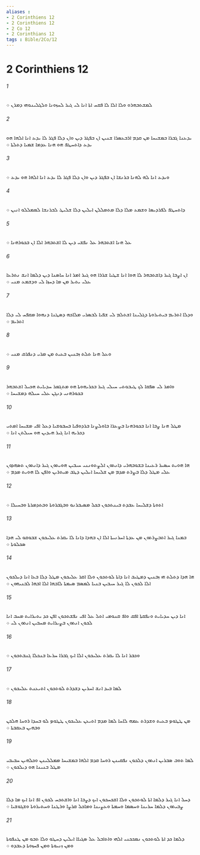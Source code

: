 ```yaml
---
aliases : 
- 2 Corinthiens 12
- 2 Corinthiens 12
- 2 Co 12
- 2 Corinthians 12
tags : Bible/2Co/12
---
```


# 2 Corinthiens 12

###### 1
ܠܡܫܬܒܗܪܘ ܘܠܐ ܐܠܐ ܠܐ ܦܩܚ ܐܬܐ ܐܢܐ ܠܝ ܓܝܪ ܠܚܙܘܢܐ ܘܠܓܠܝܢܘܗܝ ܕܡܪܢ ܀
###### 2
ܝܕܥܢܐ ܓܒܪܐ ܒܡܫܝܚܐ ܡܢ ܩܕܡ ܐܪܒܥܤܪܐ ܫܢܝܢ ܐܢ ܒܦܓܪ ܕܝܢ ܘܐܢ ܕܠܐ ܦܓܪ ܠܐ ܝܕܥ ܐܢܐ ܐܠܗܐ ܗܘ ܝܕܥ ܕܐܬܚܛܦ ܗܘ ܗܢܐ ܥܕܡܐ ܫܡܝܐ ܕܬܠܬܐ ܀
###### 3
ܘܝܕܥ ܐܢܐ ܠܗ ܠܗܢܐ ܒܪܢܫܐ ܐܢ ܒܦܓܪ ܕܝܢ ܘܐܢ ܕܠܐ ܦܓܪ ܠܐ ܝܕܥ ܐܢܐ ܐܠܗܐ ܗܘ ܝܕܥ ܀
###### 4
ܕܐܬܚܛܦ ܠܦܪܕܝܤܐ ܘܫܡܥ ܡܠܐ ܕܠܐ ܡܬܡܠܠܢ ܐܝܠܝܢ ܕܠܐ ܫܠܝܛ ܠܒܪܢܫܐ ܠܡܡܠܠܘ ܐܢܝܢ ܀
###### 5
ܥܠ ܗܢܐ ܐܫܬܒܗܪ ܥܠ ܢܦܫܝ ܕܝܢ ܠܐ ܐܫܬܒܗܪ ܐܠܐ ܐܢ ܒܟܘܪܗܢܐ ܀
###### 6
ܐܢ ܐܨܒܐ ܓܝܪ ܕܐܫܬܒܗܪ ܠܐ ܗܘܐ ܐܢܐ ܫܛܝܐ ܫܪܪܐ ܗܘ ܓܝܪ ܐܡܪ ܐܢܐ ܚܐܤܢܐ ܕܝܢ ܕܠܡܐ ܐܢܫ ܢܬܪܥܐ ܥܠܝ ܝܬܝܪ ܡܢ ܡܐ ܕܚܙܐ ܠܝ ܘܕܫܡܥ ܡܢܝ ܀
###### 7
ܘܕܠܐ ܐܬܪܝܡ ܒܝܬܝܪܘܬܐ ܕܓܠܝܢܐ ܐܫܬܠܡ ܠܝ ܫܦܝܐ ܠܒܤܪܝ ܡܠܐܟܗ ܕܤܛܢܐ ܕܢܗܘܐ ܡܩܦܚ ܠܝ ܕܠܐ ܐܬܪܝܡ ܀
###### 8
ܘܥܠ ܗܢܐ ܬܠܬ ܙܒܢܝܢ ܒܥܝܬ ܡܢ ܡܪܝ ܕܢܦܪܩ ܡܢܝ ܀
###### 9
ܘܐܡܪ ܠܝ ܤܦܩܐ ܠܟ ܛܝܒܘܬܝ ܚܝܠܝ ܓܝܪ ܒܟܪܝܗܘܬܐ ܗܘ ܡܬܓܡܪ ܚܕܝܐܝܬ ܗܟܝܠ ܐܫܬܒܗܪ ܒܟܘܪܗܢܝ ܕܢܓܢ ܥܠܝ ܚܝܠܗ ܕܡܫܝܚܐ ܀
###### 10
ܡܛܠ ܗܢܐ ܨܒܐ ܐܢܐ ܒܟܘܪܗܢܐ ܒܨܥܪܐ ܒܐܘܠܨܢܐ ܒܪܕܘܦܝܐ ܒܚܒܘܫܝܐ ܕܥܠ ܐܦܝ ܡܫܝܚܐ ܐܡܬܝ ܕܟܪܝܗ ܐܢܐ ܓܝܪ ܗܝܕܝܢ ܗܘ ܚܝܠܬܢ ܐܢܐ ܀
###### 11
ܗܐ ܗܘܝܬ ܚܤܝܪ ܪܥܝܢܐ ܒܫܘܒܗܪܝ ܕܐܢܬܘܢ ܐܠܨܬܘܢܢܝ ܚܝܒܝܢ ܗܘܝܬܘܢ ܓܝܪ ܕܐܢܬܘܢ ܬܤܗܕܘܢ ܥܠܝ ܡܛܠ ܕܠܐ ܒܨܪܬ ܡܕܡ ܡܢ ܫܠܝܚܐ ܐܝܠܝܢ ܕܛܒ ܡܝܬܪܝܢ ܘܐܦܢ ܠܐ ܗܘܝܬ ܡܕܡ ܀
###### 12
ܐܬܘܬܐ ܕܫܠܝܚܐ ܥܒܕܬ ܒܝܢܬܟܘܢ ܒܟܠ ܡܤܝܒܪܢܘ ܘܒܓܒܪܘܬܐ ܘܒܬܕܡܪܬܐ ܘܒܚܝܠܐ ܀
###### 13
ܒܡܢܐ ܓܝܪ ܐܬܒܨܪܬܘܢ ܡܢ ܥܕܬܐ ܐܚܪܢܝܬܐ ܐܠܐ ܐܢ ܒܗܕܐ ܕܐܢܐ ܠܐ ܝܩܪܬ ܥܠܝܟܘܢ ܫܒܘܩܘ ܠܝ ܗܕܐ ܤܟܠܘܬܐ ܀
###### 14
ܗܐ ܗܕܐ ܕܬܠܬ ܗܝ ܙܒܢܝܢ ܕܡܛܝܒ ܐܢܐ ܕܐܬܐ ܠܘܬܟܘܢ ܘܠܐ ܐܩܪ ܥܠܝܟܘܢ ܡܛܠ ܕܠܐ ܒܥܐ ܐܢܐ ܕܝܠܟܘܢ ܐܠܐ ܠܟܘܢ ܠܐ ܓܝܪ ܚܝܒܝܢ ܒܢܝܐ ܠܡܤܡ ܤܝܡܬܐ ܠܐܒܗܐ ܐܠܐ ܐܒܗܐ ܠܒܢܝܗܘܢ ܀
###### 15
ܐܢܐ ܕܝܢ ܚܕܝܐܝܬ ܘܢܦܩܬܐ ܐܦܩ ܘܐܦ ܩܢܘܡܝ ܐܬܠ ܥܠ ܐܦܝ ܢܦܫܬܟܘܢ ܐܦܢ ܟܕ ܝܬܝܪܐܝܬ ܡܚܒ ܐܢܐ ܠܟܘܢ ܐܢܬܘܢ ܒܨܝܪܐܝܬ ܡܚܒܝܢ ܐܢܬܘܢ ܠܝ ܀
###### 16
ܘܟܒܪ ܐܢܐ ܠܐ ܝܩܪܬ ܥܠܝܟܘܢ ܐܠܐ ܐܝܟ ܓܒܪܐ ܚܪܥܐ ܒܢܟܠܐ ܓܢܒܬܟܘܢ ܀
###### 17
ܠܡܐ ܒܝܕ ܐܢܫ ܐܚܪܝܢ ܕܫܕܪܬ ܠܘܬܟܘܢ ܐܬܝܥܢܬ ܥܠܝܟܘܢ ܀
###### 18
ܡܢ ܛܛܘܤ ܒܥܝܬ ܘܫܕܪܬ ܥܡܗ ܠܐܚܐ ܠܡܐ ܡܕܡ ܐܬܝܥܢ ܥܠܝܟܘܢ ܛܛܘܤ ܠܘ ܒܚܕܐ ܪܘܚܐ ܗܠܟܢ ܘܒܗܝܢ ܒܥܩܒܬܐ ܀
###### 19
ܠܡܐ ܬܘܒ ܤܒܪܝܢ ܐܢܬܘܢ ܕܠܟܘܢ ܢܦܩܝܢܢ ܪܘܚܐ ܩܕܡ ܐܠܗܐ ܒܡܫܝܚܐ ܡܡܠܠܝܢܢ ܘܟܠܗܝܢ ܚܒܝܒܝ ܡܛܠ ܒܢܝܢܐ ܗܘ ܕܝܠܟܘܢ ܀
###### 20
ܕܚܠ ܐܢܐ ܓܝܪ ܕܠܡܐ ܐܬܐ ܠܘܬܟܘܢ ܘܠܐ ܐܫܟܚܟܘܢ ܐܝܟ ܕܨܒܐ ܐܢܐ ܘܐܫܬܟܚ ܠܟܘܢ ܐܦ ܐܢܐ ܐܝܟ ܡܐ ܕܠܐ ܨܒܝܬܘܢ ܕܠܡܐ ܚܪܝܢܐ ܘܚܤܡܐ ܘܚܡܬܐ ܘܥܨܝܢܐ ܘܡܐܟܠ ܩܪܨܐ ܘܪܛܢܐ ܘܚܬܝܪܘܬܐ ܘܫܓܘܫܝܐ ܀
###### 21
ܕܠܡܐ ܟܕ ܐܬܐ ܠܘܬܟܘܢ ܢܡܟܟܢܝ ܐܠܗܝ ܘܐܬܐܒܠ ܥܠ ܤܓܝܐܐ ܐܝܠܝܢ ܕܚܛܘ ܘܠܐ ܬܒܘ ܡܢ ܛܢܦܘܬܐ ܘܡܢ ܙܢܝܘܬܐ ܘܡܢ ܦܚܙܘܬܐ ܕܥܒܕܘ ܀
